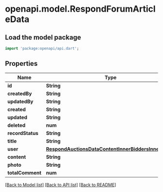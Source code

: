 # openapi.model.RespondForumArticleData

## Load the model package
```dart
import 'package:openapi/api.dart';
```

## Properties
Name | Type | Description | Notes
------------ | ------------- | ------------- | -------------
**id** | **String** |  | 
**createdBy** | **String** |  | [optional] 
**updatedBy** | **String** |  | [optional] 
**created** | **String** |  | [optional] 
**updated** | **String** |  | 
**deleted** | **num** |  | [optional] 
**recordStatus** | **String** |  | [optional] 
**title** | **String** |  | 
**user** | [**RespondAuctionsDataContentInnerBiddersInnerBuyer**](RespondAuctionsDataContentInnerBiddersInnerBuyer.md) |  | [optional] 
**content** | **String** |  | 
**photo** | **String** |  | [optional] 
**totalComment** | **num** |  | 

[[Back to Model list]](../README.md#documentation-for-models) [[Back to API list]](../README.md#documentation-for-api-endpoints) [[Back to README]](../README.md)


